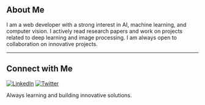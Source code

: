## About Me

I am a web developer with a strong interest in AI, machine learning, and computer vision. I actively read research papers and work on projects related to deep learning and image processing. I am always open to collaboration on innovative projects.

---

## Connect with Me

[![LinkedIn](https://img.shields.io/badge/LinkedIn-%230077B5.svg?logo=linkedin&logoColor=white)](https://linkedin.com/in/vinod-patil-896957213)
[![Twitter](https://img.shields.io/badge/Twitter-%231DA1F2.svg?logo=Twitter&logoColor=white)](https://x.com/vinodcodes)

Always learning and building innovative solutions.
